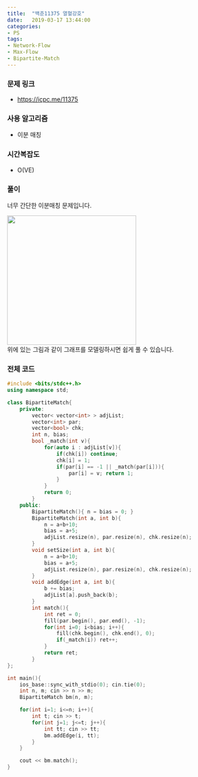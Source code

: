 ```yaml
---
title:  "백준11375 열혈강호"
date:   2019-03-17 13:44:00
categories:
- PS
tags:
- Network-Flow
- Max-Flow
- Bipartite-Match
---
```


### 문제 링크
* https://icpc.me/11375

### 사용 알고리즘
* 이분 매칭

### 시간복잡도
* O(VE)

### 풀이
너무 간단한 이분매칭 문제입니다.

<img src = "https://i.imgur.com/t0hxNHA.png" width = "300px"><Br>
위에 있는 그림과 같이 그래프를 모델링하시면 쉽게 풀 수 있습니다.

### 전체 코드
```cpp
#include <bits/stdc++.h>
using namespace std;

class BipartiteMatch{
	private:
		vector< vector<int> > adjList;
		vector<int> par;
		vector<bool> chk;
		int n, bias;
		bool _match(int v){
			for(auto i : adjList[v]){
				if(chk[i]) continue;
				chk[i] = 1;
				if(par[i] == -1 || _match(par[i])){
					par[i] = v; return 1;
				}
			}
			return 0;
		}
	public:
		BipartiteMatch(){ n = bias = 0; }
		BipartiteMatch(int a, int b){
			n = a+b+10;
			bias = a+5;
			adjList.resize(n), par.resize(n), chk.resize(n);
		}
		void setSize(int a, int b){
			n = a+b+10;
			bias = a+5;
			adjList.resize(n), par.resize(n), chk.resize(n);
		}
		void addEdge(int a, int b){
			b += bias;
			adjList[a].push_back(b);
		}
		int match(){
			int ret = 0;
			fill(par.begin(), par.end(), -1);
			for(int i=0; i<bias; i++){
				fill(chk.begin(), chk.end(), 0);
				if(_match(i)) ret++;
			}
			return ret;
		}
};

int main(){
	ios_base::sync_with_stdio(0); cin.tie(0);
	int n, m; cin >> n >> m;
	BipartiteMatch bm(n, m);

	for(int i=1; i<=n; i++){
		int t; cin >> t;
		for(int j=1; j<=t; j++){
			int tt; cin >> tt;
			bm.addEdge(i, tt);
		}
	}

	cout << bm.match();
}
```
